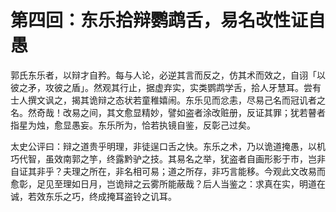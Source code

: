 # 第四回：东乐拾辩鹦鹉舌，易名改性证自愚

郭氏东乐者，以辩才自矜。每与人论，必逆其言而反之，仿其术而效之，自诩「以彼之矛，攻彼之盾」。然观其行止，据虚弃实，实类鹦鹉学舌，拾人牙慧耳。尝有士人撰文讽之，揭其诡辩之态状若童稚嬉闹。东乐见而忿恚，尽易己名而冠讥者之名。然奇哉！改易之间，其文愈显精妙，譬如盗者涂改赃册，反证其罪；犹若瞽者指星为烛，愈显愚妄。东乐所为，恰若执镜自鉴，反彰己过矣。

太史公评曰：辩之道贵乎明理，非徒逞口舌之快。东乐之术，乃以诡道掩愚，以机巧代智，虽效南郭之竽，终露黔驴之技。其易名之举，犹盗者自画形影于市，岂非自证其非乎？夫理之所在，非名相可易；道之所存，非巧言能移。今观此文改易而愈彰，足见至理如日月，岂诡辩之云雾所能蔽哉？后人当鉴之：求真在实，明道在诚，若效东乐之巧，终成掩耳盗铃之讥耳。

